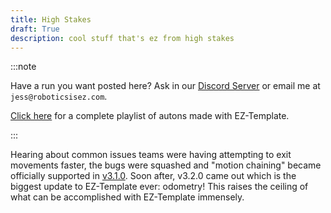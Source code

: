 ```yaml
---
title: High Stakes
draft: True
description: cool stuff that's ez from high stakes
---
```


:::note

Have a run you want posted here?  Ask in our [Discord Server](https://discord.gg/EHjXBcK2Gy) or email me at `jess@roboticsisez.com`.  

[Click here](https://www.youtube.com/playlist?list=PLyZbi14KopZK70GTSD5NpygoAcM2_ls7T) for a complete playlist of autons made with EZ-Template.  

:::

Hearing about common issues teams were having attempting to exit movements faster, the bugs were squashed and "motion chaining" became officially supported in [v3.1.0](https://github.com/EZ-Robotics/EZ-Template/releases/tag/v3.1.0).  Soon after, v3.2.0 came out which is the biggest update to EZ-Template ever: odometry!  This raises the ceiling of what can be accomplished with EZ-Template immensely.  